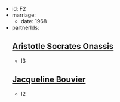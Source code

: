- id: F2
- marriage:
  - date: 1968
- partnerIds:
  ## [Aristotle Socrates Onassis](../../individuals/Aristotle-Socrates-Onassis)
  - I3
  ## [Jacqueline Bouvier](../../individuals/Jacqueline-Bouvier)
  - I2
